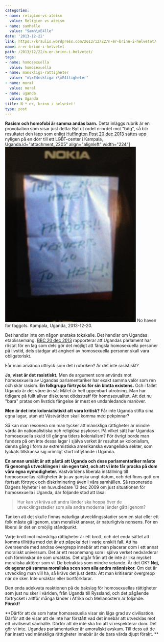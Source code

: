 ```yaml
---
categories:
- name: religion-vs-ateism
  value: Religion vs ateism
- name: samhalle
  value: "Samh\xE4lle"
date: '2013-12-22'
link: https://kraulis.wordpress.com/2013/12/22/n-er-brinn-i-helvetet/
name: n-er-brinn-i-helvetet
path: /2013/12/22/n-er-brinn-i-helvetet/
tags:
- name: homosexuella
  value: homosexuella
- name: manskliga-rattigheter
  value: "m\xE4nskliga r\xE4ttigheter"
- name: moral
  value: moral
- name: uganda
  value: Uganda
title: N-*-er, brinn i helvetet!
type: post
---
```

**Rasism och homofobi är samma andas barn.** Detta inläggs rubrik är en provokation som visar just detta: Byt ut ordet n-ordet mot "bög", så blir resultatet den lapp som enligt [Huffington Post 20 dec 2013](http://www.huffingtonpost.com/ariel-wengroff/still-standing-communitie_b_4481967.html) sattes upp nyligen på en dörr till ett LGBT-center i Kampala, Uganda.id="attachment_2205" align="alignleft" width="224"][![No haven for faggots. Kampala, Uganda, 2013-12-20.](/files/no-haven-4-faggots-uganda_2013-12-20.jpg)](/files/no-haven-4-faggots-uganda_2013-12-20.jpg) No haven for faggots. Kampala, Uganda, 2013-12-20.

Det handlar inte om någon enstaka tokskalle. Det handlar om Ugandas etablissemang. [BBC 20 dec 2013](http://www.bbc.co.uk/news/world-africa-25463942) rapporterar att Ugandas parlament har röstat för en lag som dels gör det möjligt att fängsla homosexuella personer på livstid, dels stadgar att angiveri av homosexuella personer skall vara obligatoriskt.

Får man använda uttryck som det i rubriken? Är det inte rasistiskt?



**Jo, visst är det rasistiskt.** Men de argument som används mot homosexuella av Ugandas parlamentariker har exakt samma valör som ren och skär rasism. **En folkgrupp förtrycks för sin blotta existens.** Och i fallet Uganda är det värre än så: Målet är helt uppenbart utrotning. Man har tidigare på fullt allvar diskuterat dödsstraff för homosexualitet. Att det nu "bara" pratas om livstids fängelse är mest en undanledande manöver.

**Men är det inte kolonialistiskt att vara kritisk?** Får inte Uganda stifta sina egna lagar, utan att Västvärlden skall komma med pekpinnar?

Så kan man resonera om man tycker att mänskliga rättigheter är mindre värda än nationalistiska och religiösa psykoser. På vilket sätt har Ugandas homosexuella skuld till gångna tiders kolonialism? För övrigt borde man fundera på om inte dessa lagar i själva verket är resultat av kolonialism, denna gång i form av extremistiska amerikanska evangeliska sekter, som lyckats tillskansa sig orimligt stort inflytande i Uganda.

**En annan ursäkt är att påstå att Uganda och dess parlamentariker måste få genomgå utvecklingen i sin egen takt, och att vi inte får pracka på dom våra egna nymodigheter.** Västvärldens liberala inställning till homosexuellas rättigheter är ju av ganska ungt datum, och det finns gott om fortsatt förtryck och diskriminering även i våra samhällen. Så resonerade Dagens Nyheter i en huvudledare 13 dec 2009 om just situationen för homosexuella i Uganda, där följande stod att läsa:

> Hur kan vi kräva att andra länder ska hoppa över de utvecklingsstadier som alla andra moderna länder gått igenom?

Tanken att det skulle finnas naturliga utvecklingsstadier som en stat eller ett folk måste gå igenom, utan moraliskt ansvar, är naturligtvis nonsens. För en liberal är det en omöjlig ståndpunkt.

Varje brott mot mänskliga rättigheter är ett brott, och det enda sättet att komma tillrätta med det är att påpeka det i varje enskilt fall. Att ha överseende med andras övergrepp innebär att man placerar dom i ett annat moraliskt universum. Det är ett resonemang som i själva verket nedvärderar och förminskar de som ursäktas. Det utgår från att de inte är lika mycket moraliska aktörer som vi. De betraktas som mindre vetande. Är det OK? **Nej, de agerar på samma moraliska scen som alla andra människor.** Om det är utveckling man vill ha, så krävs det just detta: Att man kritiserar övergrepp när de sker. Inte ursäktar eller bortförklarar.

Den enda adekvata reaktionen på de bakslag för homosexuellas rättigheter som just nu sker i världen, från Uganda till Ryssland, och det pågående förtrycket i alltför många länder i Afrika och Mellanöstern är följande: **Förakt!**

**Därför att de som hatar homosexuella visar sin låga grad av civilisation. Därför att de visar att de inte har förstått vad det innebär att utvecklas mot ett civiliserat samhälle. Därför att de inte ska tro att vi respekterar dom. Det gör vi inte. Ugandas parlamentariker är amoraliskt avskum. Till dess att de har insett vad mänskliga rättigheter innebär är de bara värda djupt förakt. **

